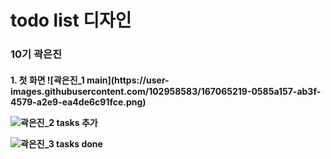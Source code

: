 <h1> todo list 디자인
<h3> 10기 곽은진
  
<h4> 1. 첫 화면
![곽은진_1 main](https://user-images.githubusercontent.com/102958583/167065219-0585a157-ab3f-4579-a2e9-ea4de6c91fce.png)
  
![곽은진_2 tasks 추가](https://user-images.githubusercontent.com/102958583/167065233-1293ec10-3f3f-4b83-8add-97d3e5d53c93.png)
  
![곽은진_3  tasks done](https://user-images.githubusercontent.com/102958583/167065241-0e659fd2-5008-4a4f-8153-a59752e3760c.png)
  
